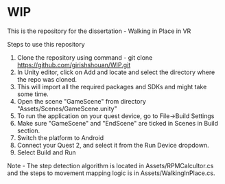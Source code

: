# WIP
This is the repository for the dissertation - Walking in Place in VR

Steps to use this repository
1. Clone the repository using command - git clone https://github.com/girishshouan/WIP.git
2. In Unity editor, click on Add and locate and select the directory where the repo was cloned.
3. This will import all the required packages and SDKs and might take some time.
4. Open the scene "GameScene" from directory "Assets/Scenes/GameScene.unity"
5. To run the application on your quest device, go to File->Build Settings
6. Make sure "GameScene" and "EndScene" are ticked in Scenes in Build section.
7. Switch the platform to Android
8. Connect your Quest 2, and select it from the Run Device dropdown.
9. Select Build and Run

Note - The step detection algorithm is located in Assets/RPMCalcultor.cs and the steps to movement mapping logic is in Assets/WalkingInPlace.cs.
